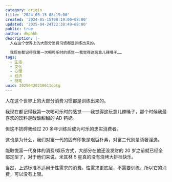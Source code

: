 ```yaml
---
category: origin
title: '2024-05-15 08:19:00'
created: '2024-05-15T08:19:00+08:00'
updated: '2025-04-24T22:38:49+08:00'
public: true
author: dkphhh
description: |-
  人在这个世界上的大部分消费习惯都是训练出来的。

  我现在都记得我第一次喝可乐时的感觉——我觉得这玩意儿辣嗓子……
tags:
  - 生活
  - 文化
  - 心理
  - 经济
  - 随笔
uuid: 20250420210611optg
---
```


人在这个世界上的大部分消费习惯都是训练出来的。

我现在都记得我第一次喝可乐时的感觉——我觉得这玩意儿辣嗓子，那个时候我最喜欢的饮料是酸酸甜甜的 AD 钙奶。

但这不妨碍我经过 20 多年训练后成为可乐的忠实消费者。

这也是为什么，我们对富一代的固有印象是艰巨朴素，对富二代则是骄奢淫逸。

能取悦富一代身体的消费/娱乐方式，大部分在他还没发财的 20 岁之前就已经全部定型了，对于他们来说，米其林 5 星真的没有烧烤大排档快乐。

当然，上述标准不适用于性需求的消费。性需求更底层，不需要训练，所以它的消费，可以没有上限。
